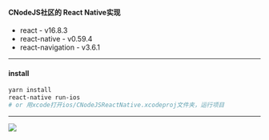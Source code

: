 #### CNodeJS社区的 React Native实现

* react - v16.8.3
* react-native - v0.59.4
* react-navigation - v3.6.1

---
#### install
```sh
yarn install
react-native run-ios
# or 用xcode打开ios/CNodeJSReactNative.xcodeproj文件夹，运行项目
```
---
<img src="./cnodejs-rn.gif" alg="cnodejsgif" style="display:none;">

<img src="https://gitee.com/ryanxchen/CNodeJS-React-Native/raw/master/cnodejs-rn.gif" alg="cnodejsgif" >
